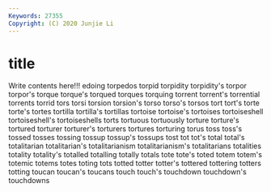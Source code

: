 ```yaml
---
Keywords: 27355
Copyright: (C) 2020 Junjie Li
---
```


# title

Write contents here!!!
edoing 
torpedos 
torpid 
torpidity 
torpidity's 
torpor 
torpor's
torque 
torque's 
torqued 
torques 
torquing 
torrent 
torrent's 
torrential 
torrents 
torrid
tors 
torsi 
torsion 
torsion's 
torso 
torso's 
torsos 
tort 
tort's 
torte
torte's 
tortes 
tortilla 
tortilla's 
tortillas 
tortoise 
tortoise's 
tortoises 
tortoiseshell 
tortoiseshell's
tortoiseshells 
torts 
tortuous 
tortuously 
torture 
torture's 
tortured 
torturer 
torturer's 
torturers
tortures 
torturing 
torus 
toss 
toss's 
tossed 
tosses 
tossing 
tossup 
tossup's
tossups 
tost 
tot 
tot's 
total 
total's 
totalitarian 
totalitarian's 
totalitarianism 
totalitarianism's
totalitarians 
totalities 
totality 
totality's 
totalled 
totalling 
totally 
totals 
tote 
tote's
toted 
totem 
totem's 
totemic 
totems 
totes 
toting 
tots 
totted 
totter
totter's 
tottered 
tottering 
totters 
totting 
toucan 
toucan's 
toucans 
touch 
touch's
touchdown 
touchdown's 
touchdowns 
